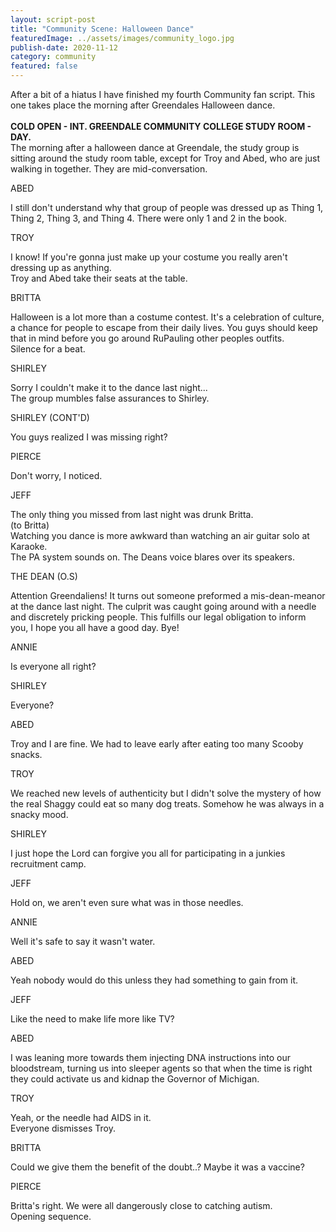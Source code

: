 ```yaml
---
layout: script-post
title: "Community Scene: Halloween Dance"
featuredImage: ../assets/images/community_logo.jpg
publish-date: 2020-11-12
category: community
featured: false
---
```

<div class = "lead-in">After a bit of a hiatus I have finished my fourth Community fan script. This one takes place the morning after Greendales Halloween dance.</div>

<br>

<div class = "action"><strong>COLD OPEN - INT. GREENDALE COMMUNITY COLLEGE STUDY ROOM - DAY.</strong></div>
<div class = "action">The morning after a halloween dance at Greendale, the study group is sitting around the study room table, except for Troy and Abed, who are just walking in together. They are mid-conversation.</div>

<p class = "character"> ABED </p> 
I still don't understand why that group of people was dressed up as Thing 1, Thing 2, Thing 3, and Thing 4. There were only 1 and 2 in the book.

<p class = "character"> TROY </p> 
I know! If you're gonna just make up your costume you really aren't dressing up as anything.

<div class = "action">Troy and Abed take their seats at the table.</div>

<p class = "character"> BRITTA </p> 
Halloween is a lot more than a costume contest. It's a celebration of culture, a chance for people to escape from their daily lives. You guys should keep that in mind before you go around RuPauling other peoples outfits.

<div class = "action">Silence for a beat.</div>

<p class = "character"> SHIRLEY </p> 
Sorry I couldn't make it to the dance last night...

<div class = "action">The group mumbles false assurances to Shirley.</div>

<p class = "character"> SHIRLEY (CONT'D) </p> 
You guys realized I was missing right?

<p class = "character"> PIERCE </p> 
Don't worry, I noticed.

<p class = "character"> JEFF </p> 
The only thing you missed from last night was drunk Britta.
<br>
(to Britta)
<br>
Watching you dance is more awkward than watching an air guitar solo at Karaoke.

<div class = "action">The PA system sounds on. The Deans voice blares over its speakers.</div>

<p class = "character"> THE DEAN (O.S) </p> 
Attention Greendaliens! It turns out someone preformed a mis-dean-meanor at the dance last night. The culprit was caught going around with a needle and discretely pricking people. This fulfills our legal obligation to inform you, I hope you all have a good day. Bye!

<p class = "character"> ANNIE </p> 
Is everyone all right?

<p class = "character"> SHIRLEY </p> 
Everyone?

<p class = "character"> ABED </p> 
Troy and I are fine. We had to leave early after eating too many Scooby snacks.

<p class = "character"> TROY </p> 
We reached new levels of authenticity but I didn't solve the mystery of how the real Shaggy could eat so many dog treats. Somehow he was always in a snacky mood.

<p class = "character"> SHIRLEY </p> 
I just hope the Lord can forgive you all for participating in a junkies recruitment camp.

<p class = "character"> JEFF </p> 
Hold on, we aren't even sure what was in those needles.

<p class = "character"> ANNIE </p> 
Well it's safe to say it wasn't water.

<p class = "character"> ABED </p> 
Yeah nobody would do this unless they had something to gain from it.

<p class = "character"> JEFF </p> 
Like the need to make life more like TV?

<p class = "character"> ABED </p> 
I was leaning more towards them injecting DNA instructions into our bloodstream, turning us into sleeper agents so that when the time is right they could activate us and kidnap the Governor of Michigan.

<p class = "character"> TROY </p> 
Yeah, or the needle had AIDS in it.

<div class = "action">Everyone dismisses Troy.</div>

<p class = "character"> BRITTA </p> 
Could we give them the benefit of the doubt..? Maybe it was a vaccine?

<p class = "character"> PIERCE</p> 
Britta's right. We were all dangerously close to catching autism.

<div class = "action">Opening sequence.</div>
